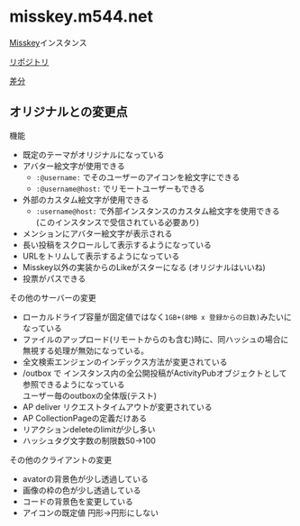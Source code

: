 # misskey.m544.net

[Misskey](https://github.com/syuilo/misskey)インスタンス

[リポジトリ](https://github.com/mei23/misskey/tree/mei-m544)

[差分](https://github.com/syuilo/misskey/compare/master...mei23:mei-m544)

## オリジナルとの変更点

機能

- 既定のテーマがオリジナルになっている
- アバター絵文字が使用できる
  - `:@username:` でそのユーザーのアイコンを絵文字にできる
  - `:@username@host:` でリモートユーザーもできる
- 外部のカスタム絵文字が使用できる
  - `:username@host:` で外部インスタンスのカスタム絵文字を使用できる  
    (このインスタンスで受信されている必要あり)
- メンションにアバター絵文字が表示される
- 長い投稿をスクロールして表示するようになっている
- URLをトリムして表示するようになっている
- Misskey以外の実装からのLikeがスターになる (オリジナルはいいね)
- 投票がパスできる

その他のサーバーの変更

- ローカルドライブ容量が固定値ではなく`1GB+(8MB x 登録からの日数)`みたいになっている
- ファイルのアップロード(リモートからのも含む)時に、同ハッシュの場合に無視する処理が無効になっている。
- 全文検索エンジェンのインデックス方法が変更されている
- /outbox で インスタンス内の全公開投稿がActivityPubオブジェクトとして参照できるようになっている  
  ユーザー毎のoutboxの全体版(テスト)
- AP deliver リクエストタイムアウトが変更されている
- AP CollectionPageの定義だけある
- リアクションdeleteのlimitが少し多い
- ハッシュタグ文字数の制限数50→100

その他のクライアントの変更

- avatorの背景色が少し透過している
- 画像の枠の色が少し透過している
- コードの背景色を変更している
- アイコンの既定値 円形→円形にしない
